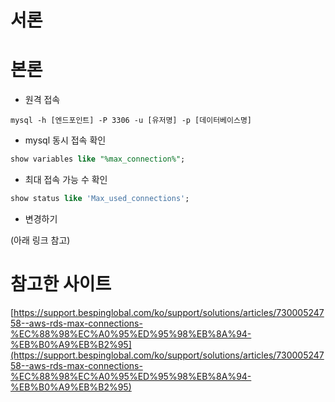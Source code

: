 # 서론

# 본론

- 원격 접속

```
mysql -h [엔드포인트] -P 3306 -u [유저명] -p [데이터베이스명]
```

- mysql 동시 접속 확인

```sql
show variables like "%max_connection%";
```

- 최대 접속 가능 수 확인

```sql
show status like 'Max_used_connections';
```

- 변경하기

(아래 링크 참고)

# 참고한 사이트

[https://support.bespinglobal.com/ko/support/solutions/articles/73000524758--aws-rds-max-connections-%EC%88%98%EC%A0%95%ED%95%98%EB%8A%94-%EB%B0%A9%EB%B2%95](https://support.bespinglobal.com/ko/support/solutions/articles/73000524758--aws-rds-max-connections-%EC%88%98%EC%A0%95%ED%95%98%EB%8A%94-%EB%B0%A9%EB%B2%95)

